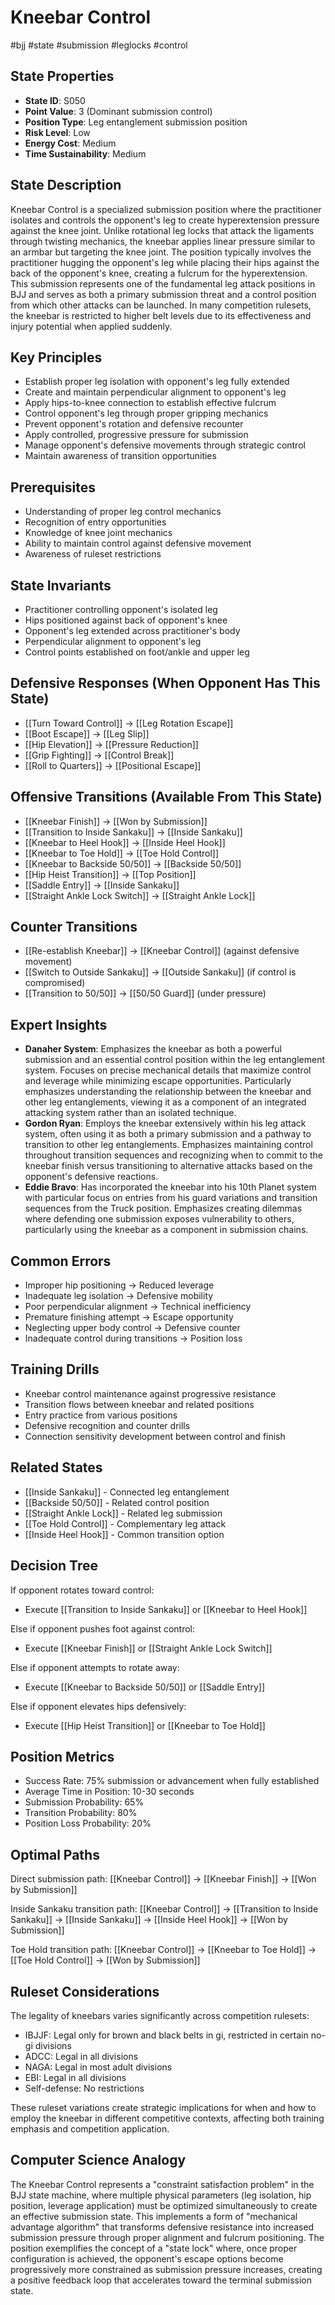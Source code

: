 # Kneebar Control
#bjj #state #submission #leglocks #control

## State Properties
- **State ID**: S050
- **Point Value**: 3 (Dominant submission control)
- **Position Type**: Leg entanglement submission position
- **Risk Level**: Low
- **Energy Cost**: Medium
- **Time Sustainability**: Medium

## State Description
Kneebar Control is a specialized submission position where the practitioner isolates and controls the opponent's leg to create hyperextension pressure against the knee joint. Unlike rotational leg locks that attack the ligaments through twisting mechanics, the kneebar applies linear pressure similar to an armbar but targeting the knee joint. The position typically involves the practitioner hugging the opponent's leg while placing their hips against the back of the opponent's knee, creating a fulcrum for the hyperextension. This submission represents one of the fundamental leg attack positions in BJJ and serves as both a primary submission threat and a control position from which other attacks can be launched. In many competition rulesets, the kneebar is restricted to higher belt levels due to its effectiveness and injury potential when applied suddenly.

## Key Principles
- Establish proper leg isolation with opponent's leg fully extended
- Create and maintain perpendicular alignment to opponent's leg
- Apply hips-to-knee connection to establish effective fulcrum
- Control opponent's leg through proper gripping mechanics
- Prevent opponent's rotation and defensive recounter
- Apply controlled, progressive pressure for submission
- Manage opponent's defensive movements through strategic control
- Maintain awareness of transition opportunities

## Prerequisites
- Understanding of proper leg control mechanics
- Recognition of entry opportunities
- Knowledge of knee joint mechanics
- Ability to maintain control against defensive movement
- Awareness of ruleset restrictions

## State Invariants
- Practitioner controlling opponent's isolated leg
- Hips positioned against back of opponent's knee
- Opponent's leg extended across practitioner's body
- Perpendicular alignment to opponent's leg
- Control points established on foot/ankle and upper leg

## Defensive Responses (When Opponent Has This State)
- [[Turn Toward Control]] → [[Leg Rotation Escape]]
- [[Boot Escape]] → [[Leg Slip]]
- [[Hip Elevation]] → [[Pressure Reduction]]
- [[Grip Fighting]] → [[Control Break]]
- [[Roll to Quarters]] → [[Positional Escape]]

## Offensive Transitions (Available From This State)
- [[Kneebar Finish]] → [[Won by Submission]]
- [[Transition to Inside Sankaku]] → [[Inside Sankaku]]
- [[Kneebar to Heel Hook]] → [[Inside Heel Hook]]
- [[Kneebar to Toe Hold]] → [[Toe Hold Control]]
- [[Kneebar to Backside 50/50]] → [[Backside 50/50]]
- [[Hip Heist Transition]] → [[Top Position]]
- [[Saddle Entry]] → [[Inside Sankaku]]
- [[Straight Ankle Lock Switch]] → [[Straight Ankle Lock]]

## Counter Transitions
- [[Re-establish Kneebar]] → [[Kneebar Control]] (against defensive movement)
- [[Switch to Outside Sankaku]] → [[Outside Sankaku]] (if control is compromised)
- [[Transition to 50/50]] → [[50/50 Guard]] (under pressure)

## Expert Insights
- **Danaher System**: Emphasizes the kneebar as both a powerful submission and an essential control position within the leg entanglement system. Focuses on precise mechanical details that maximize control and leverage while minimizing escape opportunities. Particularly emphasizes understanding the relationship between the kneebar and other leg entanglements, viewing it as a component of an integrated attacking system rather than an isolated technique.
- **Gordon Ryan**: Employs the kneebar extensively within his leg attack system, often using it as both a primary submission and a pathway to transition to other leg entanglements. Emphasizes maintaining control throughout transition sequences and recognizing when to commit to the kneebar finish versus transitioning to alternative attacks based on the opponent's defensive reactions.
- **Eddie Bravo**: Has incorporated the kneebar into his 10th Planet system with particular focus on entries from his guard variations and transition sequences from the Truck position. Emphasizes creating dilemmas where defending one submission exposes vulnerability to others, particularly using the kneebar as a component in submission chains.

## Common Errors
- Improper hip positioning → Reduced leverage
- Inadequate leg isolation → Defensive mobility
- Poor perpendicular alignment → Technical inefficiency
- Premature finishing attempt → Escape opportunity
- Neglecting upper body control → Defensive counter
- Inadequate control during transitions → Position loss

## Training Drills
- Kneebar control maintenance against progressive resistance
- Transition flows between kneebar and related positions
- Entry practice from various positions
- Defensive recognition and counter drills
- Connection sensitivity development between control and finish

## Related States
- [[Inside Sankaku]] - Connected leg entanglement
- [[Backside 50/50]] - Related control position
- [[Straight Ankle Lock]] - Related leg submission
- [[Toe Hold Control]] - Complementary leg attack
- [[Inside Heel Hook]] - Common transition option

## Decision Tree
If opponent rotates toward control:
- Execute [[Transition to Inside Sankaku]] or [[Kneebar to Heel Hook]]

Else if opponent pushes foot against control:
- Execute [[Kneebar Finish]] or [[Straight Ankle Lock Switch]]

Else if opponent attempts to rotate away:
- Execute [[Kneebar to Backside 50/50]] or [[Saddle Entry]]

Else if opponent elevates hips defensively:
- Execute [[Hip Heist Transition]] or [[Kneebar to Toe Hold]]

## Position Metrics
- Success Rate: 75% submission or advancement when fully established
- Average Time in Position: 10-30 seconds
- Submission Probability: 65%
- Transition Probability: 80%
- Position Loss Probability: 20%

## Optimal Paths
Direct submission path:
[[Kneebar Control]] → [[Kneebar Finish]] → [[Won by Submission]]

Inside Sankaku transition path:
[[Kneebar Control]] → [[Transition to Inside Sankaku]] → [[Inside Sankaku]] → [[Inside Heel Hook]] → [[Won by Submission]]

Toe Hold transition path:
[[Kneebar Control]] → [[Kneebar to Toe Hold]] → [[Toe Hold Control]] → [[Won by Submission]]

## Ruleset Considerations
The legality of kneebars varies significantly across competition rulesets:
- IBJJF: Legal only for brown and black belts in gi, restricted in certain no-gi divisions
- ADCC: Legal in all divisions
- NAGA: Legal in most adult divisions
- EBI: Legal in all divisions
- Self-defense: No restrictions

These ruleset variations create strategic implications for when and how to employ the kneebar in different competitive contexts, affecting both training emphasis and competition application.

## Computer Science Analogy
The Kneebar Control represents a "constraint satisfaction problem" in the BJJ state machine, where multiple physical parameters (leg isolation, hip position, leverage application) must be optimized simultaneously to create an effective submission state. This implements a form of "mechanical advantage algorithm" that transforms defensive resistance into increased submission pressure through proper alignment and fulcrum positioning. The position exemplifies the concept of a "state lock" where, once proper configuration is achieved, the opponent's escape options become progressively more constrained as submission pressure increases, creating a positive feedback loop that accelerates toward the terminal submission state.
